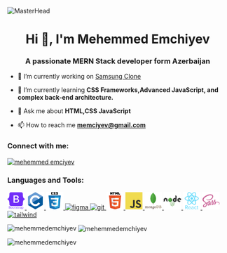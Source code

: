 ![MasterHead](https://media.licdn.com/dms/image/v2/D4E16AQGevbXaQudh5Q/profile-displaybackgroundimage-shrink_350_1400/profile-displaybackgroundimage-shrink_350_1400/0/1730206351515?e=1740614400&v=beta&t=YQCfCO2nUQ3UwOArTA0vghrHl3BKAxTqku9lqinprZE)

<h1 align="center">Hi 👋, I'm Mehemmed Emchiyev</h1>
<h3 align="center">A passionate MERN Stack developer form Azerbaijan</h3>



- 🔭 I’m currently working on [Samsung Clone](https://samsung-clone-iota.vercel.app/)

- 🌱 I’m currently learning **CSS Frameworks,Advanced JavaScript, and complex back-end architecture.**

- 💬 Ask me about **HTML,CSS JavaScript**

- 📫 How to reach me **memciyev@gmail.com**

<h3 align="left">Connect with me:</h3>
<p align="left">
<a href="[https://linkedin.com/in/mehemmed emciyev](https://www.linkedin.com/in/mehemmed-emciyev-451053283/)" target="_blank"><img align="center" src="https://raw.githubusercontent.com/rahuldkjain/github-profile-readme-generator/master/src/images/icons/Social/linked-in-alt.svg" alt="mehemmed emciyev" height="30" width="40" /></a>
</p>

<h3 align="left">Languages and Tools:</h3>
<p align="left"> <a href="https://getbootstrap.com" target="_blank" rel="noreferrer"> <img src="https://raw.githubusercontent.com/devicons/devicon/master/icons/bootstrap/bootstrap-plain-wordmark.svg" alt="bootstrap" width="40" height="40"/> </a> <a href="https://www.cprogramming.com/" target="_blank" rel="noreferrer"> <img src="https://raw.githubusercontent.com/devicons/devicon/master/icons/c/c-original.svg" alt="c" width="40" height="40"/> </a> <a href="https://www.w3schools.com/css/" target="_blank" rel="noreferrer"> <img src="https://raw.githubusercontent.com/devicons/devicon/master/icons/css3/css3-original-wordmark.svg" alt="css3" width="40" height="40"/> </a> <a href="https://www.figma.com/" target="_blank" rel="noreferrer"> <img src="https://www.vectorlogo.zone/logos/figma/figma-icon.svg" alt="figma" width="40" height="40"/> </a> <a href="https://git-scm.com/" target="_blank" rel="noreferrer"> <img src="https://www.vectorlogo.zone/logos/git-scm/git-scm-icon.svg" alt="git" width="40" height="40"/> </a> <a href="https://www.w3.org/html/" target="_blank" rel="noreferrer"> <img src="https://raw.githubusercontent.com/devicons/devicon/master/icons/html5/html5-original-wordmark.svg" alt="html5" width="40" height="40"/> </a> <a href="https://developer.mozilla.org/en-US/docs/Web/JavaScript" target="_blank" rel="noreferrer"> <img src="https://raw.githubusercontent.com/devicons/devicon/master/icons/javascript/javascript-original.svg" alt="javascript" width="40" height="40"/> </a> <a href="https://www.mongodb.com/" target="_blank" rel="noreferrer"> <img src="https://raw.githubusercontent.com/devicons/devicon/master/icons/mongodb/mongodb-original-wordmark.svg" alt="mongodb" width="40" height="40"/> </a> <a href="https://nodejs.org" target="_blank" rel="noreferrer"> <img src="https://raw.githubusercontent.com/devicons/devicon/master/icons/nodejs/nodejs-original-wordmark.svg" alt="nodejs" width="40" height="40"/> </a> <a href="https://reactjs.org/" target="_blank" rel="noreferrer"> <img src="https://raw.githubusercontent.com/devicons/devicon/master/icons/react/react-original-wordmark.svg" alt="react" width="40" height="40"/> </a> <a href="https://sass-lang.com" target="_blank" rel="noreferrer"> <img src="https://raw.githubusercontent.com/devicons/devicon/master/icons/sass/sass-original.svg" alt="sass" width="40" height="40"/> </a> <a href="https://tailwindcss.com/" target="_blank" rel="noreferrer"> <img src="https://www.vectorlogo.zone/logos/tailwindcss/tailwindcss-icon.svg" alt="tailwind" width="40" height="40"/> </a> </p>

<p><img align="left" src="https://github-readme-stats.vercel.app/api/top-langs?username=mehemmedemchiyev&show_icons=true&locale=en&layout=compact" alt="mehemmedemchiyev" /></p>

<p>&nbsp;<img align="center" src="https://github-readme-stats.vercel.app/api?username=mehemmedemchiyev&show_icons=true&locale=en" alt="mehemmedemchiyev" /></p>

<p align="left"> <img src="https://komarev.com/ghpvc/?username=mehemmedemchiyev&label=Profile%20views&color=0e75b6&style=flat" alt="mehemmedemchiyev" /> </p>
